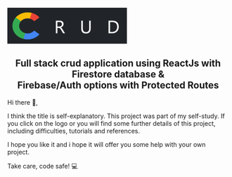 
![alt text](https://github.com/AndrasE/crud-auth-and-fire/blob/main/public/logo-readme.png?raw=true)
<h2 align="center">
Full stack crud application using ReactJs with Firestore database & 
  <br> Firebase/Auth options with Protected Routes
</h2>


Hi there 👋,

I think the title is self-explanatory. 
This project was part of my self-study.
If you click on the logo or you will find some further details of this project, 
including difficulties, tutorials and references.

I hope you like it and i hope it will offer you some help with your own project. 

Take care, code safe! 💻
